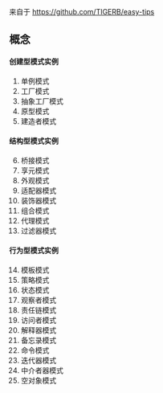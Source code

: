 来自于 <https://github.com/TIGERB/easy-tips>

## 概念

#### 创建型模式实例

1. 单例模式
2. 工厂模式
3. 抽象工厂模式
4. 原型模式
5. 建造者模式

#### 结构型模式实例

6. 桥接模式
7. 享元模式
8. 外观模式
9. 适配器模式
10. 装饰器模式
11. 组合模式
12. 代理模式
13. 过滤器模式

#### 行为型模式实例

14. 模板模式
15. 策略模式
16. 状态模式
17. 观察者模式
18. 责任链模式
19. 访问者模式
20. 解释器模式
21. 备忘录模式
22. 命令模式
23. 迭代器模式
24. 中介者器模式
25. 空对象模式